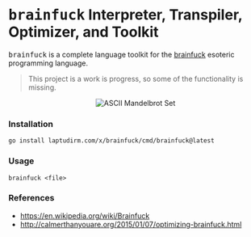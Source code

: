 <h1> <samp>brainfuck</samp> Interpreter, Transpiler, Optimizer, and Toolkit </h1>

<samp>brainfuck</samp> is a complete language toolkit for the
[brainfuck](https://en.wikipedia.org/wiki/Brainfuck) esoteric
programming language.

> This project is a work is progress, so some of the functionality
> is missing.

<div align="center">
  <img src="https://user-images.githubusercontent.com/68542775/175783619-bc3e723a-0540-4062-8e6b-cd96fd2b7525.PNG" alt="ASCII Mandelbrot Set">
</div>


### Installation

```
go install laptudirm.com/x/brainfuck/cmd/brainfuck@latest
```

### Usage

```
brainfuck <file>
```

### References

- https://en.wikipedia.org/wiki/Brainfuck
- http://calmerthanyouare.org/2015/01/07/optimizing-brainfuck.html
